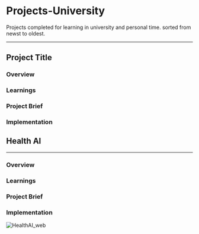 # Projects-University
Projects completed for learning in university and personal time. sorted from newst to oldest.

---
## Project Title
### Overview
### Learnings
### Project Brief
### Implementation 

## Health AI
---
### Overview
### Learnings
### Project Brief
### Implementation 
![HealthAI_web](https://github.com/evanmulcare/Projects-University/assets/107214132/9b8f30dc-3f08-478c-88e9-b448ee8798aa)

